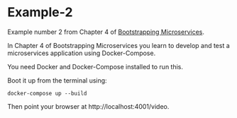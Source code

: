 # Example-2

Example number 2 from Chapter 4 of [Bootstrapping Microservices](http://bit.ly/2o0aDsP).

In Chapter 4 of Bootstrapping Microservices you learn to develop and test a microservices application using Docker-Compose.

You need Docker and Docker-Compose installed to run this.

Boot it up from the terminal using:

    docker-compose up --build

Then point your browser at http://localhost:4001/video.